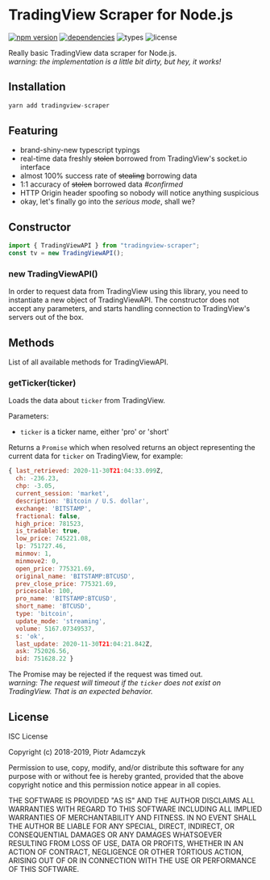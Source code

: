 # TradingView Scraper for Node.js

[![npm version](https://img.shields.io/npm/v/tradingview-scraper.svg)](https://npmjs.com/package/tradingview-scraper)
[![dependencies](https://img.shields.io/david/imxeno/tradingview-scraper.svg)](https://david-dm.org/imxeno/tradingview-scraper)
![types](https://img.shields.io/npm/types/tradingview-scraper)
![license](https://img.shields.io/npm/l/tradingview-scraper.svg)

Really basic TradingView data scraper for Node.js.  
_warning: the implementation is a little bit dirty, but hey, it works!_

## Installation

```javascript
yarn add tradingview-scraper
```

## Featuring

- brand-shiny-new typescript typings
- real-time data freshly ~~stolen~~ borrowed from TradingView's socket.io interface
- almost 100% success rate of ~~stealing~~ borrowing data
- 1:1 accuracy of ~~stolen~~ borrowed data _#confirmed_
- HTTP Origin header spoofing so nobody will notice anything suspicious
- okay, let's finally go into the _serious mode_, shall we?

## Constructor

```javascript
import { TradingViewAPI } from "tradingview-scraper";
const tv = new TradingViewAPI();
```

### new TradingViewAPI()

In order to request data from TradingView using this library, you need to instantiate a new object of TradingViewAPI. The constructor does not accept any parameters, and starts handling connection to TradingView's servers out of the box.

## Methods

List of all available methods for TradingViewAPI.

### getTicker(ticker)

Loads the data about `ticker` from TradingView.

Parameters:

- `ticker` is a ticker name, either 'pro' or 'short'

Returns a `Promise` which when resolved returns an object representing the current data for `ticker` on TradingView, for example:

```javascript
{ last_retrieved: 2020-11-30T21:04:33.099Z,
  ch: -236.23,
  chp: -3.05,
  current_session: 'market',
  description: 'Bitcoin / U.S. dollar',
  exchange: 'BITSTAMP',
  fractional: false,
  high_price: 781523,
  is_tradable: true,
  low_price: 745221.08,
  lp: 751727.46,
  minmov: 1,
  minmove2: 0,
  open_price: 775321.69,
  original_name: 'BITSTAMP:BTCUSD',
  prev_close_price: 775321.69,
  pricescale: 100,
  pro_name: 'BITSTAMP:BTCUSD',
  short_name: 'BTCUSD',
  type: 'bitcoin',
  update_mode: 'streaming',
  volume: 5167.07349537,
  s: 'ok',
  last_update: 2020-11-30T21:04:21.842Z,
  ask: 752026.56,
  bid: 751628.22 }
```

The Promise may be rejected if the request was timed out.  
_warning: The request will timeout if the `ticker` does not exist on TradingView. That is an expected behavior._

## License

ISC License

Copyright (c) 2018-2019, Piotr Adamczyk

Permission to use, copy, modify, and/or distribute this software for any
purpose with or without fee is hereby granted, provided that the above
copyright notice and this permission notice appear in all copies.

THE SOFTWARE IS PROVIDED "AS IS" AND THE AUTHOR DISCLAIMS ALL WARRANTIES
WITH REGARD TO THIS SOFTWARE INCLUDING ALL IMPLIED WARRANTIES OF
MERCHANTABILITY AND FITNESS. IN NO EVENT SHALL THE AUTHOR BE LIABLE FOR
ANY SPECIAL, DIRECT, INDIRECT, OR CONSEQUENTIAL DAMAGES OR ANY DAMAGES
WHATSOEVER RESULTING FROM LOSS OF USE, DATA OR PROFITS, WHETHER IN AN
ACTION OF CONTRACT, NEGLIGENCE OR OTHER TORTIOUS ACTION, ARISING OUT OF
OR IN CONNECTION WITH THE USE OR PERFORMANCE OF THIS SOFTWARE.
